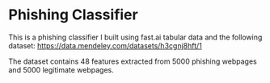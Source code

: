 # Phishing Classifier

This is a phishing classifier I built using fast.ai tabular data and the following dataset: https://data.mendeley.com/datasets/h3cgnj8hft/1

The dataset contains 48 features extracted from 5000 phishing webpages and 5000 legitimate webpages.
